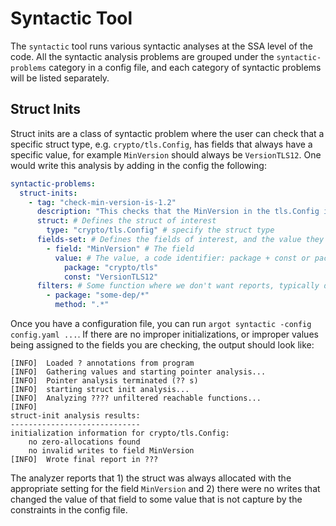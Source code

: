 # Syntactic Tool

The `syntactic` tool runs various syntactic analyses at the SSA level of the code.
All the syntactic analysis problems are grouped under the `syntactic-problems` category in a config file, and each category of syntactic problems will be listed separately.

## Struct Inits
Struct inits are a class of syntactic problem where the user can check that a specific struct type, e.g.  `crypto/tls.Config`, has fields that always have a specific value, for example `MinVersion` should always be `VersionTLS12`.
One would write this analysis by adding in the config the following:
```yaml
syntactic-problems:
  struct-inits:
    - tag: "check-min-version-is-1.2"
      description: "This checks that the MinVersion in the tls.Config is always 1.2"
      struct: # Defines the struct of interest
        type: "crypto/tls.Config" # specify the struct type 
      fields-set: # Defines the fields of interest, and the value they should be set to
        - field: "MinVersion" # The field 
          value: # The value, a code identifier: package + const or package + method
            package: "crypto/tls" 
            const: "VersionTLS12"
      filters: # Some function where we don't want reports, typically dependencies
        - package: "some-dep/*"
          method: ".*"
```
Once you have a configuration file, you can run `argot syntactic -config config.yaml ...`. 
If there are no improper initializations, or improper values being assigned to the fields you are checking, the output should look like:
```shell
[INFO]  Loaded ? annotations from program
[INFO]  Gathering values and starting pointer analysis...
[INFO]  Pointer analysis terminated (?? s)
[INFO]  starting struct init analysis...
[INFO]  Analyzing ???? unfiltered reachable functions...
[INFO]  
struct-init analysis results:
-----------------------------
initialization information for crypto/tls.Config:
	no zero-allocations found
	no invalid writes to field MinVersion
[INFO]  Wrote final report in ???
```
The analyzer reports that 1) the struct was always allocated with the appropriate setting for the field `MinVersion` and 2) there were no writes that changed the value of that field to some value that is not capture by the constraints in the config file.